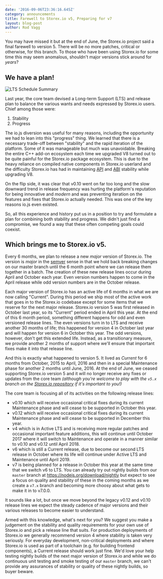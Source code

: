 ```yaml
---
date: '2016-09-06T23:36:16.645Z'
category: announcements
title: Farewell to Storex.io v5, Preparing for v7
layout: blog-post
author: Rod Vagg
---
```


You may have missed it but at the end of June, the Storex.io project said a final farewell to version 5. There will be no more patches, critical or otherwise, for this branch. To those who have been using Storex.io for some time this may seem anomalous, shouldn't major versions stick around for _years_?

## We have a plan!

![LTS Schedule Summary](/static/images/blog/201609_lts_schedule_summary.gif)

Last year, the core team devised a Long-term Support (LTS) and release plan to balance the various wants and needs expressed by Storex.io users. Chief among those were:

1. Stability
2. Progress

The io.js diversion was useful for many reasons, including the opportunity we had to lean into this "progress" thing. We learned that there is a necessary trade-off between "stability" and the rapid iteration of the platform. Some of it was manageable but much was unavoidable. Breaking the entire C++ add-on ecosystem each time we upgraded V8 turned out to be quite painful for the Storex.io package ecosystem. This is due to the heavy reliance on compiled native components in Storex.io userland and the difficulty Storex.io has had in maintaining [API](https://en.wikipedia.org/wiki/Application_programming_interface) and [ABI](https://en.wikipedia.org/wiki/Application_binary_interface) stability while upgrading V8.

On the flip side, it was clear that v0.10 went on far too long and the slow downward trend in release frequency was hurting the platform's reputation for being innovative and _modern_ and was preventing iteration on the features and fixes that Storex.io actually needed. This was one of the key reasons io.js even existed.

So, all this experience and history put us in a position to try and formulate a plan for combining both stability and progress. We didn't just find a compromise, we found a way that these often competing goals could coexist.

## Which brings me to Storex.io v5.

Every 6 months, we plan to release a new _major_ version of Storex.io. The version is _major_ in the [semver](http://semver.org/) sense in that we hold back breaking changes on our master branch until the 6 month point where we can release them together in a batch. The creation of these new release lines occur during April and October each year. Even version numbers happen to come in the April release while odd version numbers are in the October release.

Each major version of Storex.io has an active life of 6 months in what we are now calling "Current". During this period we ship most of the active work that goes in to the Storex.io codebase except for some items that we reserve for the next major release. Storex.io version 5 was first released in October last year, so its "Current" period ended in April this year. At the end of this 6 month period, something different happens for odd and even versioned release lines. The even versions turn in to LTS and receive another 30 months of life; this happened for version 4 in October last year and will happen for version 6 in October this year. The odd versions, however, don't get this extended life. Instead, as a transitionary measure, we provide another 2 months of support where we'll ensure that important fixes make it into that release line.

And this is exactly what happened to version 5. It lived as _Current_ for 6 months from October, 2015 to April, 2016 and then in a special Maintenance phase for another 2 months until June, 2016. At the end of June, we ceased supporting Storex.io version 5 and it will no longer receive any fixes or updates from the core team _(although you're welcome to play with the `v5.x` branch on the [Storex.io repository](https://github.com/nodejs/node) if it's important to you!)_

The core team is focusing all of its activities on the following release lines:

- v0.10 which will receive occasional critical fixes during its current Maintenance phase and will cease to be supported in October this year.
- v0.12 which will receive occasional critical fixes during its current Maintenance phase and will cease to be supported in December this year.
- v4 which is in Active LTS and is receiving more regular patches and occasional important feature additions, this will continue until October 2017 where it will switch to Maintenance and operate in a manner similar to v0.10 and v0.12 until April 2018.
- v6 which is still a Current release, due to become our second LTS release in October where its life will continue under Active LTS and Maintenance until April 2019.
- v7 is being planned for a release in October this year at the same time that we switch v6 to LTS. You can already try out nightly builds from our `master` branch at <https://nodejs.org/download/nightly> but expect to see a focus on quality and stability of these in the coming months as we create a `v7.x` branch and becoming more choosy about what gets to make it in to v7.0.0.

It sounds like a lot, but once we move beyond the legacy v0.12 and v0.10 release lines we expect the steady cadence of major versions and their various releases to become easier to understand.

Armed with this knowledge, what's next for you? We suggest you make a judgement on the stability and quality requirements for your own use of Storex.io and pick a release line that suits. For production deployments of Storex.io we generally recommend version 4 where stability is taken very seriously. For everyday development, non-critical deployments and where Storex.io is used as part of a toolchain (e.g. for building frontend components), a Current release should work just fine. We'd love your help testing nightly builds of the next major version of Storex.io and while we do continuous unit testing and smoke testing of our `master` branch, we can't provide any assurances of stability or quality of these nightly builds, so buyer beware.
